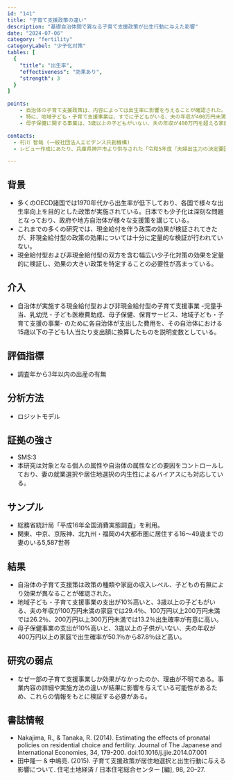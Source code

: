 ```yaml
---
id: "141"
title: "子育て支援政策の違い"
description: "基礎自治体間で異なる子育て支援政策が出生行動に与えた影響"
date: "2024-07-06"
category: "fertility"
categoryLabel: "少子化対策"
tables: [
  {
    "title": "出生率",
    "effectiveness": "効果あり",
    "strength": 3
  }
]

points:  
    - 自治体の子育て支援政策は、内容によっては出生率に影響を与えることが確認された。
    - 特に、地域子ども・子育て支援事業は、すでに子どもがいる、夫の年収が400万円未満の家庭において出生確率を引き上げる効果があった。
    - 母子保健に関する事業は、3歳以上の子どもがいない、夫の年収が400万円を超える家庭において出生確率を増加させた。

contacts: 
  - 村川 智哉 (一般社団法人エビデンス共創機構)
  - レビュー作成にあたり、兵庫県神戸市より供与された「令和5年度『夫婦出生力の決定要因』についての調査委託業務最終報告書（調査：株式会社EBPM研究所）」の「付録１論文抄録」を参照した。

---
```


## 背景
 - 多くのOECD諸国では1970年代から出生率が低下しており、各国で様々な出生率向上を目的とした政策が実施されている。日本でも少子化は深刻な問題となっており、政府や地方自治体が様々な支援策を講じている。
- これまでの多くの研究では、現金給付を伴う政策の効果が検証されてきたが、非現金給付型の政策の効果については十分に定量的な検証が行われていない。
 - 現金給付型および非現金給付型の双方を含む幅広い少子化対策の効果を定量的に検証し、効果の大きい政策を特定することの必要性が高まっている。

## 介入
  - 自治体が実施する現金給付型および非現金給付型の子育て支援事業  -児童手当、乳幼児・子ども医療費助成、母子保健、保育サービス、地域子ども・子育て支援の事業- のために各自治体が支出した費用を、その自治体における15歳以下の子ども1人当たり支出額に換算したものを説明変数としている。

## 評価指標
  - 調査年から3年以内の出産の有無

## 分析方法
  - ロジットモデル

## 証拠の強さ
  - SMS:3
  - 本研究は対象となる個人の属性や自治体の属性などの要因をコントロールしており、妻の就業選択や居住地選択の内生性によるバイアスにも対応している。

## サンプル
  - 総務省統計局「平成16年全国消費実態調査」を利用。
  - 関東、中京、京阪神、北九州・福岡の4大都市圏に居住する16～49歳までの妻のいる5,587世帯

## 結果
  - 自治体の子育て支援策は政策の種類や家庭の収入レベル、子どもの有無により効果が異なることが確認された。
  - 地域子ども・子育て支援事業の支出が10%高いと、3歳以上の子どもがいる、夫の年収が100万円未満の家庭では29.4％、100万円以上200万円未満では26.2％、200万円以上300万円未満では13.2％出生確率が有意に高い。
  - 母子保健事業の支出が10%高いと、3歳以上の子供がいない、夫の年収が400万円以上の家庭で出生確率が50.1％から87.8％ほど高い。

## 研究の弱点
   - なぜ一部の子育て支援事業しか効果がなかったのか、理由が不明である。事業内容の詳細や実施方法の違いが結果に影響を与えている可能性があるため、これらの情報をもとに検証する必要がある。

## 書誌情報
  - Nakajima, R., & Tanaka, R. (2014). Estimating the effects of pronatal policies on residential choice and fertility. Journal of The Japanese and International Economies, 34, 179-200. doi:10.1016/j.jjie.2014.07.001
 - 田中隆一 & 中嶋亮. (2015). 子育て支援政策が居住地選択と出生行動に与える影響について. 住宅土地経済 / 日本住宅総合センター [編], 98, 20–27. 
